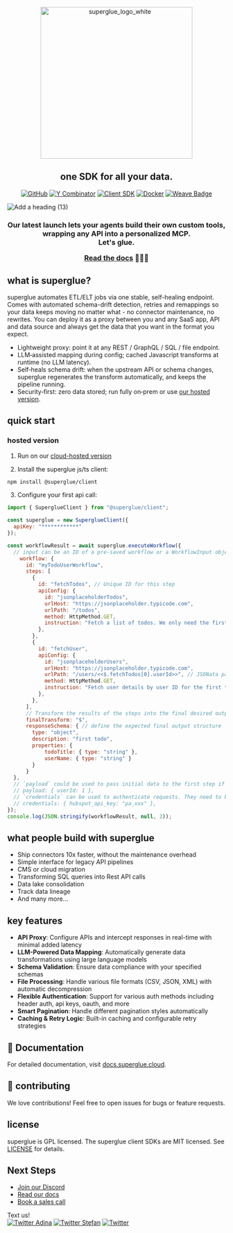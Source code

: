 
<p align="center">
  <img src="https://github.com/user-attachments/assets/be0e65d4-dcd8-4133-9841-b08799e087e7" width="350" alt="superglue_logo_white">
</p>

<h2 align="center">one SDK for all your data.</h2>
<div align="center">
  
 [![GitHub](https://img.shields.io/github/license/superglue-ai/superglue?style=flat-square)](https://github.com/superglue-ai/superglue/blob/main/LICENSE)
[![Y Combinator](https://img.shields.io/badge/Y%20Combinator-W25-orange?style=flat-square)](https://www.ycombinator.com/companies/superglue)
[![Client SDK](https://img.shields.io/npm/v/@superglue/client?style=flat-square&logo=npm)](https://www.npmjs.com/package/@superglue/client)
[![Docker](https://img.shields.io/docker/pulls/superglueai/superglue?style=flat-square&logo=Docker)](https://hub.docker.com/r/superglueai/superglue)
[![Weave Badge](https://img.shields.io/endpoint?url=https%3A%2F%2Fapp.workweave.ai%2Fapi%2Frepository%2Fbadge%2Forg_0S2o9PLamHvNsTjHbszc38vC%2F914997268&cacheSeconds=3600&labelColor=#EC6341)](https://app.workweave.ai/reports/repository/org_0S2o9PLamHvNsTjHbszc38vC/914997268)

</div>

![Add a heading (13)](https://github.com/user-attachments/assets/594a78f6-56b6-4477-9f01-f1c8007cef9c)
<h3 align="center"> Our latest launch lets your agents build their own custom tools, wrapping any API into a personalized MCP.<br>
Let's glue.<br>

[Read the docs](https://docs.superglue.cloud/mcp) 🍯🍯🍯</h3>


## what is superglue?
superglue automates ETL/ELT jobs via one stable, self-healing endpoint. Comes with automated schema-drift detection, retries and remappings so your data keeps moving no matter what - no connector maintenance, no rewrites. You can deploy it as a proxy between you and any SaaS app, API and data source and always get the data that you want in the format you expect.

- Lightweight proxy: point it at any REST / GraphQL / SQL / file endpoint.
- LLM‑assisted mapping during config; cached Javascript transforms at runtime (no LLM latency).
- Self‑heals schema drift: when the upstream API or schema changes, superglue regenerates the transform automatically, and keeps the pipeline running.
- Security‑first: zero data stored; run fully on‑prem or use [our hosted version](https://app.superglue.cloud/).

## quick start
### hosted version

1. Run on our [cloud-hosted version](https://superglue.ai)

2. Install the superglue js/ts client:
```bash
npm install @superglue/client
```

3. Configure your first api call:
```javascript
import { SuperglueClient } from "@superglue/client";

const superglue = new SuperglueClient({
  apiKey: "************"
});

const workflowResult = await superglue.executeWorkflow({
  // input can be an ID of a pre-saved workflow or a WorkflowInput object
    workflow: {
      id: "myTodoUserWorkflow",
      steps: [
        {
          id: "fetchTodos", // Unique ID for this step
          apiConfig: {
            id: "jsonplaceholderTodos",
            urlHost: "https://jsonplaceholder.typicode.com",
            urlPath: "/todos",
            method: HttpMethod.GET,
            instruction: "Fetch a list of todos. We only need the first one for this example.",
          },
        },
        {
          id: "fetchUser",
          apiConfig: {
            id: "jsonplaceholderUsers",
            urlHost: "https://jsonplaceholder.typicode.com",
            urlPath: "/users/<<$.fetchTodos[0].userId>>", // JSONata path parameter for first userId
            method: HttpMethod.GET,
            instruction: "Fetch user details by user ID for the first todo."
          },
        },
      ],
      // Transform the results of the steps into the final desired output. If not given, this will be generated from the reponse schema
      finalTransform: "$",
      responseSchema: { // define the expected final output structure
        type: "object",
        description: "first todo",
        properties: {
            todoTitle: { type: "string" },
            userName: { type: "string" }
        }
      }
  },
  // `payload` could be used to pass initial data to the first step if needed. E.g. IDs to fetch, filters, etc. In short, things that can change across calls.
  // payload: { userId: 1 },
  // `credentials` can be used to authenticate requests. They need to be referenced in the api config (e.g. "headers": {"Authorization": "Bearer <<hubspot_api_key>>"})
  // credentials: { hubspot_api_key: "pa_xxx" },      
});
console.log(JSON.stringify(workflowResult, null, 2));
```

## what people build with superglue
- Ship connectors 10x faster, without the maintenance overhead
- Simple interface for legacy API pipelines
- CMS or cloud migration
- Transforming SQL queries into Rest API calls
- Data lake consolidation
- Track data lineage
- And many more...


## key features

- **API Proxy**: Configure APIs and intercept responses in real-time with minimal added latency
- **LLM-Powered Data Mapping**: Automatically generate data transformations using large language models 
- **Schema Validation**: Ensure data compliance with your specified schemas
- **File Processing**: Handle various file formats (CSV, JSON, XML) with automatic decompression
- **Flexible Authentication**: Support for various auth methods including header auth, api keys, oauth, and more
- **Smart Pagination**: Handle different pagination styles automatically
- **Caching & Retry Logic**: Built-in caching and configurable retry strategies

## 📖 Documentation

For detailed documentation, visit [docs.superglue.cloud](https://docs.superglue.cloud).

## 🤝 contributing
We love contributions! Feel free to open issues for bugs or feature requests.

[//]: # (To contribute to the docs, check out the /docs folder.)

## license

superglue is GPL licensed. The superglue client SDKs are MIT licensed. See [LICENSE](LICENSE) for details.

## Next Steps

- [Join our Discord](https://discord.gg/vUKnuhHtfW)
- [Read our docs](https://docs.superglue.cloud/introduction)
- [Book a sales call](https://cal.com/superglue/superglue-demo)

Text us! <br>
[![Twitter Adina](https://img.shields.io/twitter/follow/adinagoerres?style=flat-square&logo=X)](https://twitter.com/adinagoerres)
[![Twitter Stefan](https://img.shields.io/twitter/follow/sfaistenauer?style=flat-square&logo=X)](https://twitter.com/sfaistenauer)
[![Twitter](https://img.shields.io/twitter/follow/superglue_d?style=social)](https://twitter.com/superglue_d)

